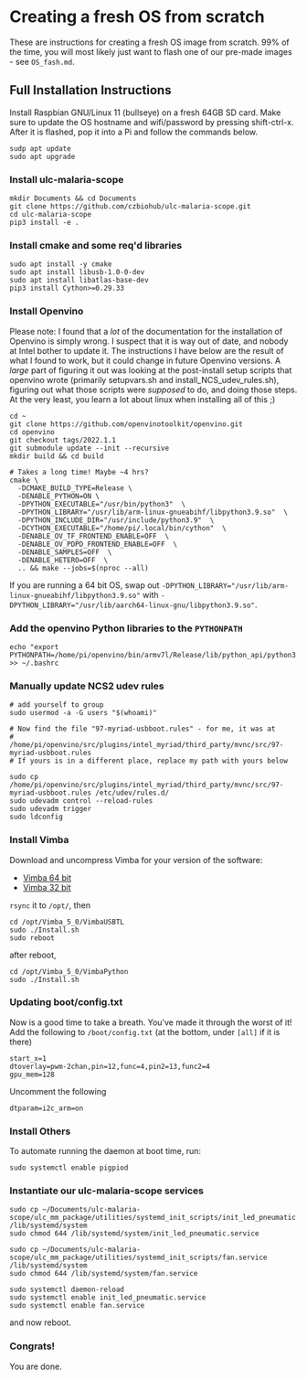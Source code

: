 # Creating a fresh OS from scratch

These are instructions for creating a fresh OS image from scratch. 99% of the time, you will most likely just want to flash one of our pre-made images - see `OS_fash.md`.

## Full Installation Instructions

Install Raspbian GNU/Linux 11 (bullseye) on a fresh 64GB SD card. Make sure to update the OS
hostname and wifi/password by pressing shift-ctrl-x. After it is flashed, pop it into a Pi and
follow the commands below.

```console
sudp apt update
sudo apt upgrade
```

### Install ulc-malaria-scope
```console
mkdir Documents && cd Documents
git clone https://github.com/czbiohub/ulc-malaria-scope.git
cd ulc-malaria-scope
pip3 install -e .
```

### Install cmake and some req'd libraries
```console
sudo apt install -y cmake
sudo apt install libusb-1.0-0-dev
sudo apt install libatlas-base-dev
pip3 install Cython>=0.29.33
```

### Install Openvino

Please note: I found that a *lot* of the documentation for the installation of Openvino is simply wrong. I suspect that it is way out of date, and nobody at Intel bother to update it. The instructions I have below are the result of what I found to work, but it could change in future Openvino versions. A *large* part of figuring it out was looking at the post-install setup scripts that openvino wrote (primarily setupvars.sh and install_NCS_udev_rules.sh), figuring out what those scripts were *supposed* to do, and doing those steps. At the very least, you learn a lot about linux when installing all of this ;)

```console
cd ~
git clone https://github.com/openvinotoolkit/openvino.git
cd openvino
git checkout tags/2022.1.1
git submodule update --init --recursive
mkdir build && cd build

# Takes a long time! Maybe ~4 hrs?
cmake \
  -DCMAKE_BUILD_TYPE=Release \
  -DENABLE_PYTHON=ON \
  -DPYTHON_EXECUTABLE="/usr/bin/python3"  \
  -DPYTHON_LIBRARY="/usr/lib/arm-linux-gnueabihf/libpython3.9.so"  \
  -DPYTHON_INCLUDE_DIR="/usr/include/python3.9"  \
  -DCYTHON_EXECUTABLE="/home/pi/.local/bin/cython"  \
  -DENABLE_OV_TF_FRONTEND_ENABLE=OFF  \
  -DENABLE_OV_PDPD_FRONTEND_ENABLE=OFF  \
  -DENABLE_SAMPLES=OFF  \
  -DENABLE_HETERO=OFF  \
  .. && make --jobs=$(nproc --all)
```

If you are running a 64 bit OS, swap out `-DPYTHON_LIBRARY="/usr/lib/arm-linux-gnueabihf/libpython3.9.so"` with `-DPYTHON_LIBRARY="/usr/lib/aarch64-linux-gnu/libpython3.9.so"`.

### Add the openvino Python libraries to the `PYTHONPATH`
```console
echo "export PYTHONPATH=/home/pi/openvino/bin/armv7l/Release/lib/python_api/python3.9:$PYTHONPATH" >> ~/.bashrc
```

### Manually update NCS2 udev rules

```console
# add yourself to group
sudo usermod -a -G users "$(whoami)"

# Now find the file "97-myriad-usbboot.rules" - for me, it was at
#   /home/pi/openvino/src/plugins/intel_myriad/third_party/mvnc/src/97-myriad-usbboot.rules
# If yours is in a different place, replace my path with yours below

sudo cp /home/pi/openvino/src/plugins/intel_myriad/third_party/mvnc/src/97-myriad-usbboot.rules /etc/udev/rules.d/
sudo udevadm control --reload-rules
sudo udevadm trigger
sudo ldconfig
```

### Install Vimba

Download and uncompress Vimba for your version of the software:

- [Vimba 64 bit](https://drive.google.com/file/d/1_0ckwfBUPX-drv2zrvJkzIj39QkT-eUr/view?usp=share_link)
- [Vimba 32 bit](https://drive.google.com/file/d/16OUi32I5QPsywLyl9qaezAkova_Dz53e/view?usp=sharing)

`rsync` it to `/opt/`, then

```console
cd /opt/Vimba_5_0/VimbaUSBTL
sudo ./Install.sh
sudo reboot
```

after reboot,

```console
cd /opt/Vimba_5_0/VimbaPython
sudo ./Install.sh
```

### Updating boot/config.txt
Now is a good time to take a breath. You've made it through the worst of it!
Add the following to `/boot/config.txt` (at the bottom, under `[all]` if it is there)

```console
start_x=1
dtoverlay=pwm-2chan,pin=12,func=4,pin2=13,func2=4
gpu_mem=128
```

Uncomment the following

```console
dtparam=i2c_arm=on
```

### Install Others

To automate running the daemon at boot time, run:

```console
sudo systemctl enable pigpiod
```

### Instantiate our ulc-malaria-scope services

```console
sudo cp ~/Documents/ulc-malaria-scope/ulc_mm_package/utilities/systemd_init_scripts/init_led_pneumatic.service /lib/systemd/system
sudo chmod 644 /lib/systemd/system/init_led_pneumatic.service

sudo cp ~/Documents/ulc-malaria-scope/ulc_mm_package/utilities/systemd_init_scripts/fan.service /lib/systemd/system
sudo chmod 644 /lib/systemd/system/fan.service

sudo systemctl daemon-reload
sudo systemctl enable init_led_pneumatic.service
sudo systemctl enable fan.service
```

and now reboot.

### Congrats!

You are done.
